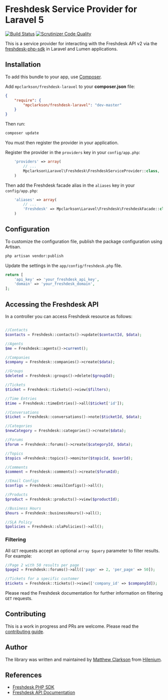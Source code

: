 # Freshdesk Service Provider for Laravel 5

[![Build Status](https://travis-ci.org/mpclarkson/freshdesk-laravel.svg?branch=master)](https://travis-ci.org/mpclarkson/freshdesk-laravel)
[![Scrutinizer Code Quality](https://scrutinizer-ci.com/g/mpclarkson/freshdesk-laravel/badges/quality-score.png?b=master)](https://scrutinizer-ci.com/g/mpclarkson/freshdesk-laravel/?branch=master)

This is a service provider for interacting with the Freshdesk API v2 via the 
[freshdesk-php-sdk](https://github.com/mpclarkson/freshdesk-php-sdk) in Laravel and Lumen applications.

## Installation

To add this bundle to your app, use [Composer](https://getcomposer.org).

Add `mpclarkson/freshdesk-laravel` to your **composer.json** file:

```json
{
    "require": {
        "mpclarkson/freshdesk-laravel": "dev-master"
    }
}
```

Then run:
 
 ```sh
 composer update
 ```

You must then register the provider in your application.

Register the provider in the `providers` key in your `config/app.php`:

```php
    'providers' => array(
        // ...
        Mpclarkson\Laravel\Freshdesk\FreshdeskServiceProvider::class,
    )
```

Then add the Freshdesk facade alias in the `aliases` key in your `config/app.php`:

```php
    'aliases' => array(
        // ...
        'Freshdesk' => Mpclarkson\Laravel\Freshdesk\FreshdeskFacade::class,
    )
```

## Configuration


To customize the configuration file, publish the package configuration using Artisan.

```sh
php artisan vendor:publish
```

Update the settings in the `app/config/freshdesk.php` file.

```php
return [
    'api_key' => 'your_freshdesk_api_key',
    'domain' => 'your_freshdesk_domain',
];
```


## Accessing the Freshdesk API

In a controller you can access Freshdesk resource
as follows: 

```php

//Contacts
$contacts = Freshdesk::contacts()->update($contactId, $data);

//Agents
$me = Freshdesk::agents()->current();

//Companies
$company = Freshdesk::companies()->create($data);

//Groups
$deleted = Freshdesk::groups()->delete($groupId);

//Tickets
$ticket = Freshdesk::tickets()->view($filters);

//Time Entries
$time = Freshdesk::timeEntries()->all($ticket['id']);

//Conversations
$ticket = Freshdesk::conversations()->note($ticketId, $data);

//Categories
$newCategory = Freshdesk::categories()->create($data);

//Forums
$forum = Freshdesk::forums()->create($categoryId, $data);

//Topics
$topics =Freshdesk::topics()->monitor($topicId, $userId);

//Comments
$comment = Freshdesk::comments()->create($forumId);

//Email Configs
$configs = Freshdesk::emailConfigs()->all();

//Products
$product = Freshdesk::products()->view($productId);

//Business Hours
$hours = Freshdesk::businessHours()->all();

//SLA Policy
$policies = Freshdesk::slaPolicies()->all();
```

### Filtering

All `GET` requests accept an optional `array $query` parameter to filter
results. For example:

```php
//Page 2 with 50 results per page
$page2 = Freshdesk::forums()->all(['page' => 2, 'per_page' => 50]);

//Tickets for a specific customer
$tickets = Freshdesk::tickets()->view(['company_id' => $companyId]);
```

Please read the Freshdesk documentation for further information on
filtering `GET` requests.

## Contributing

This is a work in progress and PRs are welcome. Please read the 
[contributing guide](.github/CONTRIBUTING.md).

## Author

The library was written and maintained by [Matthew Clarkson](http://mpclarkson.github.io/) 
from [Hilenium](https://hilenium.com).

## References

* [Freshdesk PHP SDK](https://github.com/mpclarkson/freshdesk-php-sdk)
* [Freshdesk API Documentation](https://developer.freshdesk.com/api/)
